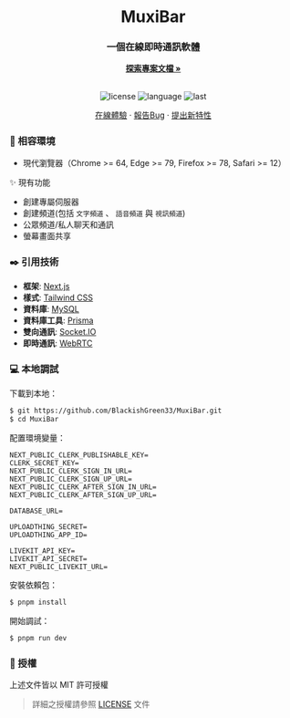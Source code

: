 <h1 align="center">MuxiBar</h1>
<div align="center">
  <h3>一個在線即時通訊軟體</h3>
  <a href="https://github.com/BlackishGreen33/MuxiBar"><strong>探索專案文檔 »</strong></a>
  <br />
  <br />
  
  ![license](https://img.shields.io/github/license/BlackishGreen33/MuxiBar)
  ![language](https://img.shields.io/github/languages/top/BlackishGreen33/MuxiBar)
  ![last](https://img.shields.io/github/last-commit/BlackishGreen33/MuxiBar)
  
  <a href="https://muxi-bar.vercel.app/" target="_blank">在線體驗</a>
  ·
  <a href="https://github.com/BlackishGreen33/MuxiBar/issues">報告Bug</a>
  ·
  <a href="https://github.com/BlackishGreen33/MuxiBar/issues">提出新特性</a>
</div>

### 🎯 相容環境

- 現代瀏覽器（Chrome >= 64, Edge >= 79, Firefox >= 78, Safari >= 12）

✨ 現有功能

- 創建專屬伺服器
- 創建頻道(包括 `文字頻道` 、 `語音頻道` 與 `視訊頻道`)
- 公眾頻道/私人聊天和通訊
- 螢幕畫面共享

### ✒️ 引用技術

- **框架**: [Next.js](https://nextjs.org)
- **樣式**: [Tailwind CSS](https://www.tailwindcss.cn/)
- **資料庫**: [MySQL](https://www.mysql.com/)
- **資料庫工具**: [Prisma](https://www.prisma.io/)
- **雙向通訊**: [Socket.IO](https://socket.io/)
- **即時通訊**: [WebRTC](https://webrtc.org/)

### 💻 本地調試

下載到本地：
```bash
$ git https://github.com/BlackishGreen33/MuxiBar.git
$ cd MuxiBar
```

配置環境變量：
```env
NEXT_PUBLIC_CLERK_PUBLISHABLE_KEY=
CLERK_SECRET_KEY=
NEXT_PUBLIC_CLERK_SIGN_IN_URL=
NEXT_PUBLIC_CLERK_SIGN_UP_URL=
NEXT_PUBLIC_CLERK_AFTER_SIGN_IN_URL=
NEXT_PUBLIC_CLERK_AFTER_SIGN_UP_URL=

DATABASE_URL=

UPLOADTHING_SECRET=
UPLOADTHING_APP_ID=

LIVEKIT_API_KEY=
LIVEKIT_API_SECRET=
NEXT_PUBLIC_LIVEKIT_URL=
```

安裝依賴包：
```bash
$ pnpm install
```

開始調試：
```bash
$ pnpm run dev
```

### 📝 授權

上述文件皆以 MIT 許可授權
> 詳細之授權請參照 [LICENSE](LICENSE) 文件
